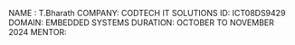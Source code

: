 NAME : T.Bharath
COMPANY: CODTECH IT SOLUTIONS
ID: ICT08DS9429
DOMAIN: EMBEDDED SYSTEMS
DURATION: OCTOBER TO NOVEMBER 2024
MENTOR:
